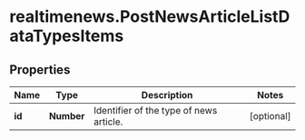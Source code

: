 # realtimenews.PostNewsArticleListDataTypesItems

## Properties

Name | Type | Description | Notes
------------ | ------------- | ------------- | -------------
**id** | **Number** | Identifier of the type of news article. | [optional] 


